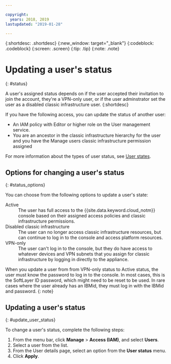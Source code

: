 ```yaml
---

copyright:
  years: 2018, 2019
lastupdated: "2019-01-28"

---
```



{:shortdesc: .shortdesc}
{:new_window: target="_blank"}
{:codeblock: .codeblock}
{:screen: .screen}
{:tip: .tip}
{:note: .note}

# Updating a user's status
{: #status}

A user's assigned status depends on if the user accepted their invitation to join the account, they're a VPN-only user, or if the user adminstrator set the user as a disabled classic infrastructure user. 
{:shortdesc}

If you have the following access, you can update the status of another user:

  * An IAM policy with Editor or higher role on the User management service.
  * You are an ancestor in the classic infrastructure hierarchy for the user and you have the Manage users classic infrastructure permission assigned

For more information about the types of user status, see [User states](/docs/iam?topic=iam-user_status#user_status).

## Options for changing a user's status
{: #status_options}

You can choose from the following options to update a user's state:

<dl>
<dt>Active</dt>
<dd>The user has full access to the {{site.data.keyword.cloud_notm}} console based on their assigned access policies and classic infrastructure permissions.</dd>
<dt>Disabled classic infrastructure</dt>
<dd>The user can no longer access classic infrastructure resources, but can continue to log in to the console and access platform resources.</dd>
<dt>VPN-only</dt>
<dd>The user can't log in to the console, but they do have access to whatever devices and VPN subnets that you assign for classic infrastructure by logging in directly to the appliance.</dd>
</dl>

When you update a user from from VPN-only status to Active status, the user must know the password to log in to the console. In most cases, this is the SoftLayer ID password, which might need to be reset to be used. In rare cases where the user already has an IBMid, they must log in with the IBMid and password.
{: note}

## Updating a user's status
{: #update_user_status}

To change a user's status, complete the following steps:

1. From the menu bar, click **Manage** &gt; **Access (IAM)**, and select **Users**. 
2. Select a user from the list.
3. From the User details page, select an option from the **User status** menu.  
4. Click **Apply**.


